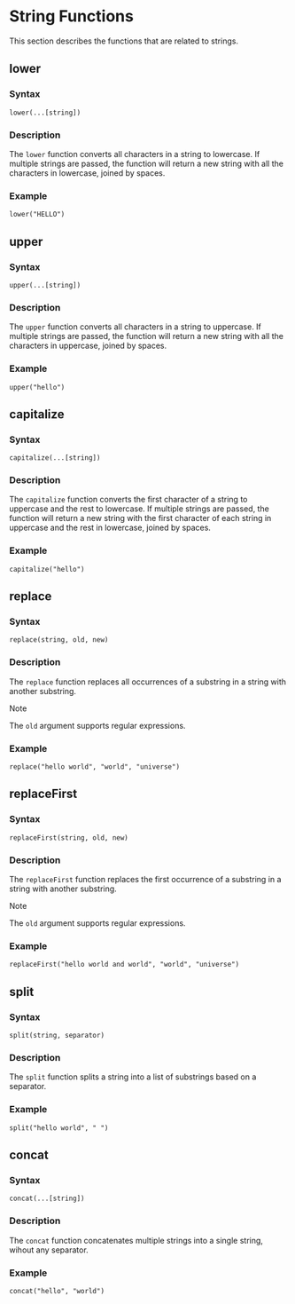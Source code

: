 # String Functions

This section describes the functions that are related to strings.

## lower

### Syntax

```fastre
lower(...[string])
```

### Description
The `lower` function converts all characters in a string to lowercase. If multiple strings are passed, the function will return a new string with all the characters in lowercase, joined by spaces.

### Example

```fastre
lower("HELLO")
```

## upper

### Syntax

```fastre
upper(...[string])
```

### Description
The `upper` function converts all characters in a string to uppercase. If multiple strings are passed, the function will return a new string with all the characters in uppercase, joined by spaces.

### Example

```fastre
upper("hello")
```

## capitalize

### Syntax

```fastre
capitalize(...[string])
```

### Description
The `capitalize` function converts the first character of a string to uppercase and the rest to lowercase. If multiple strings are passed, the function will return a new string with the first character of each string in uppercase and the rest in lowercase, joined by spaces.

### Example

```fastre
capitalize("hello")
```

## replace

### Syntax

```fastre
replace(string, old, new)
```

### Description
The `replace` function replaces all occurrences of a substring in a string with another substring. 

>[!NOTE]
>The `old` argument supports regular expressions.

### Example

```fastre
replace("hello world", "world", "universe")
```

## replaceFirst

### Syntax

```fastre
replaceFirst(string, old, new)
```

### Description
The `replaceFirst` function replaces the first occurrence of a substring in a string with another substring.

>[!NOTE]
>The `old` argument supports regular expressions.

### Example

```fastre
replaceFirst("hello world and world", "world", "universe")
```

## split

### Syntax

```fastre
split(string, separator)
```

### Description
The `split` function splits a string into a list of substrings based on a separator.

### Example

```fastre
split("hello world", " ")
```

## concat

### Syntax

```fastre
concat(...[string])
```

### Description
The `concat` function concatenates multiple strings into a single string, wihout any separator.

### Example

```fastre
concat("hello", "world")
```